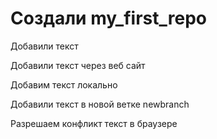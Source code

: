 ﻿# Создали my_first_repo

Добавили текст

Добавили текст через веб сайт

Добавим текст локально

Добавили текст в новой ветке newbranch

Разрешаем конфликт текст в браузере
